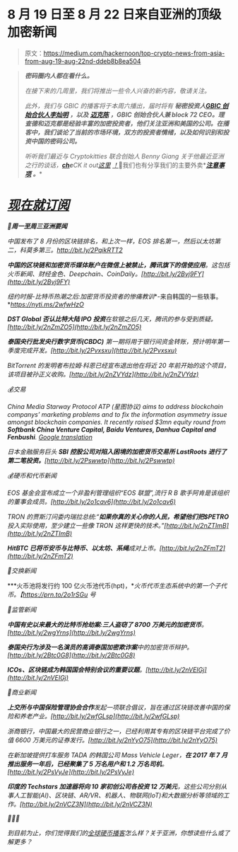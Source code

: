 # 8 月 19 日至 8 月 22 日来自亚洲的顶级加密新闻

> 原文：<https://medium.com/hackernoon/top-crypto-news-from-asia-from-aug-19-aug-22nd-ddeb8b8ea504>

> ***密码圈内人都在看什么。***
> 
> *在接下来的几周里，我们将推出一些令人兴奋的新内容，敬请关注。*
> 
> *此外，我们与 GBIC 的播客将于本周六播出，届时将有* ***秘密投资人***[***GBIC 创始合伙人李灿明***](https://globalcoinresearch.us17.list-manage.com/track/click?u=859b0d423a7f7baa4cdb46f26&id=7d4183600e&e=a1f04d06bc) ***，以及*** [***迈克陈***](https://globalcoinresearch.us17.list-manage.com/track/click?u=859b0d423a7f7baa4cdb46f26&id=b4e43367ed&e=a1f04d06bc) ***，GBIC 创始合伙人兼 block 72 CEO。理查德和迈克都是经验丰富的加密投资者，他们关注亚洲和美国的公司。在播客中，我们谈论了当前的市场环境，双方的投资者情绪，以及如何识别和投资中国的密码公司。***
> 
> *听听我们最近与 Cryptokitties 联合创始人 Benny Giang 关于他最近亚洲之行的谈话，*[***ch***](https://itunes.apple.com/us/podcast/bitcoin-com-advisors-jake-smith-mike-malley-on-west/id1399033937?i=1000416761796&mt=2)***e****CK it out*[*这里*](https://itunes.apple.com/us/podcast/bitcoin-com-advisors-jake-smith-mike-malley-on-west/id1399033937?i=1000416761796&mt=2) [*！*](https://itunes.apple.com/us/podcast/pundix-ceo-zac-cheah-on-southeast-asia-cryptocurrency/id1399033937?i=1000417610942&mt=2)🎊我们也有分享我们的主要外卖*[***注意事项***](https://globalcoinresearch.substack.com/p/-cryptokitties-benny-just-came-back-from-china-and-japan) ***。****

# *[现在就订阅](https://globalcoinresearch.substack.com/subscribe?)*

*🌟**周一至周三亚洲要闻***

*中国发布了 8 月份的区块链排名，和上次一样，EOS 排名第一，然后以太坊第二，科莫多第三。http://bit.ly/2PqikRTT2*

***中国的区块链和加密货币媒体账户在微信上被禁止，腾讯旗下的信使应用**。这包括火币新闻、财经金色、Deepchain、CoinDaily。[http://bit.ly/2Bvj9FY](http://bit.ly/2Bvj9FY)*

*纽约时报-比特币热潮之后:加密货币投资者的惨痛教训**-来自韩国的一些轶事。**https://nyti.ms/2wfwHzO*

***DST Global 否认比特大陆 IPO 投资**在软银之后几天，腾讯的参与受到质疑。[http://bit.ly/2nZmZO5](http://bit.ly/2nZmZO5)*

***泰国央行批发央行数字货币(CBDC)** 第一期将用于银行间资金转账，预计明年第一季度完成开发。[http://bit.ly/2Pvxsxu](http://bit.ly/2Pvxsxu)*

*BitTorrent 的发明者布拉姆·科恩已经宣布退出他在将近 20 年前开始的这个项目，该项目被孙正义收购。[http://bit.ly/2nZVYdz](http://bit.ly/2nZVYdz)*

*💰交易*

**China Media* Starway Protocol ATP (星图协议) aims to address blockchain companys’ marketing problems and to fix the information asymmetry issue amongst blockchain companies. It recently raised $3mn equity round from **Softbank China Venture Capital, Baidu Ventures, Danhua Capital and Fenbushi**. [Google translation](http://bit.ly/2w4jMkR)*

*日本金融服务巨头 **SBI 控股公司对陷入困境的加密货币交易所 LastRoots 进行了第二笔投资。**[http://bit.ly/2Pswwtp](http://bit.ly/2Pswwtp)*

*💰硬币和代币新闻*

*EOS 基金会宣布成立一个非盈利管理组织“EOS 联盟”,流行 R B 歌手阿肯是该组织的董事会成员。[http://bit.ly/2o1cav6](http://bit.ly/2o1cav6)*

*TRON 的贾斯汀问委内瑞拉总统:“**如果你真的关心你的人民，希望他们把$PETRO** 投入实际使用，至少建立一些像 TRON 这样更快的技术。”[http://bit.ly/2nZTImB](http://bit.ly/2nZTImB)*

***HitBTC 已将币安币与比特币、以太坊、系绳**成对上市。[http://bit.ly/2nZFmT2](http://bit.ly/2nZFmT2)*

*💸交换新闻*

***火币池将发行约 100 亿火币池代币(hpt)，**火币代币生态系统中的第一个子代币。【https://prn.to/2o1rSGu 号*

*🎌监管新闻*

***中国有史以来最大的比特币抢劫案:三人盗窃了 8700 万美元的加密货币**。[http://bit.ly/2wgYrns](http://bit.ly/2wgYrns)*

***泰国央行为涉及一名演员的高调泰国加密欺诈案**中的加密货币辩护。[http://bit.ly/2Btc0G8](http://bit.ly/2Btc0G8)*

***ICOs、区块链成为韩国国会特别会议的重要议题**。[http://bit.ly/2nVEIGj](http://bit.ly/2nVEIGj)*

*💼商业新闻*

***上交所与中国保险管理协会合作**发起一项联合倡议，旨在通过区块链改善中国的保险和养老产业。[http://bit.ly/2wfGLsp](http://bit.ly/2wfGLsp)*

*浙商银行，中国最大的民营商业银行之一，已经利用其专有的区块链平台完成了价值 6600 万美元的证券发行。[http://bit.ly/2nYyO75](http://bit.ly/2nYyO75)*

*在新加坡提供打车服务 TADA 的韩国公司 Mass Vehicle Leger，**在 2017 年 7 月推出服务一年后，已经聚集了 5 万名用户和 1.2 万名司机**。[http://bit.ly/2PsVyJe](http://bit.ly/2PsVyJe)*

***印度的 Techstars 加速器将向 10 家初创公司各投资 12 万美元**，这些公司分别从事人工智能(AI)、区块链、AR/VR、机器人、物联网(IoT)和大数据分析等领域的工作。[http://bit.ly/2nVCZ3N](http://bit.ly/2nVCZ3N)*

*🌹🌹🌹*

*到目前为止，你们觉得我们的[全球硬币播客](https://apple.co/2yX1oOB)怎么样？关于亚洲，你想读些什么或了解更多？*
